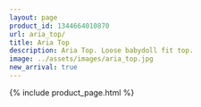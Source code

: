 ```yaml
---
layout: page
product_id: 1344664010870
url: aria_top/
title: Aria Top
description: Aria Top. Loose babydoll fit top.
image: ../assets/images/aria_top.jpg
new_arrival: true
---
```


{% include product_page.html %}
